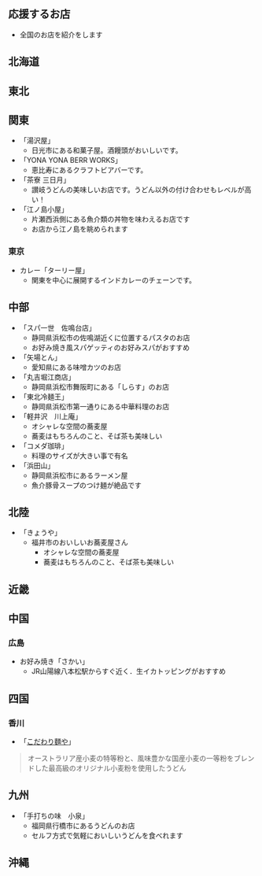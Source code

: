 ## 応援するお店

- 全国のお店を紹介をします

## 北海道

## 東北

## 関東
- 「湯沢屋」
    - 日光市にある和菓子屋。酒饅頭がおいしいです。 
- 「YONA YONA BERR WORKS」
    - 恵比寿にあるクラフトビアバーです。 
- 「茶寮 三日月」
    - 讃岐うどんの美味しいお店です。うどん以外の付け合わせもレベルが高い！ 
- 「江ノ島小屋」
    - 片瀬西浜側にある魚介類の丼物を味わえるお店です
    - お店から江ノ島を眺められます

### 東京
- カレー「ターリー屋」
    - 関東を中心に展開するインドカレーのチェーンです。

## 中部
- 「スパ一世　佐鳴台店」
    - 静岡県浜松市の佐鳴湖近くに位置するパスタのお店
    - お好み焼き風スパゲッティのお好みスパがおすすめ
- 「矢場とん」
    - 愛知県にある味噌カツのお店
- 「丸吉堀江商店」
    - 静岡県浜松市舞阪町にある「しらす」のお店
- 「東北冷麺王」
    - 静岡県浜松市第一通りにある中華料理のお店
- 「軽井沢　川上庵」
  - オシャレな空間の蕎麦屋
  - 蕎麦はもちろんのこと、そば茶も美味しい
- 「コメダ珈琲」
  - 料理のサイズが大きい事で有名
- 「浜田山」
    - 静岡県浜松市にあるラーメン屋
    - 魚介豚骨スープのつけ麺が絶品です
    

## 北陸
- 「きょうや」
  - 福井市のおいしいお蕎麦屋さん
    - オシャレな空間の蕎麦屋
    - 蕎麦はもちろんのこと、そば茶も美味しい

## 近畿

## 中国

### 広島

- お好み焼き「さかい」
    - JR山陽線八本松駅からすぐ近く．生イカトッピングがおすすめ

## 四国

### 香川

- 「[こだわり麵や](https://kodawarimenya.com/shop_detail04.html)」  
> オーストラリア産小麦の特等粉と、風味豊かな国産小麦の一等粉をブレンドした最高級のオリジナル小麦粉を使用したうどん  


## 九州
- 「手打ちの味　小泉」
    - 福岡県行橋市にあるうどんのお店
    - セルフ方式で気軽においしいうどんを食べれます

## 沖縄

